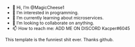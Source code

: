 - 👋 Hi, I’m @MagicCheese1
- 👀 I’m interested in programming.
- 🌱 I’m currently learning about microservices.
- 💞️ I’m looking to collaborate on anything.
- 📫 How to reach me: ADD ME ON DISCORD Kacper#6045

This template is the funniest shit ever. Thanks github.
<!---
MagicCheese1/MagicCheese1 is a ✨ special ✨ repository because its `README.md` (this file) appears on your GitHub profile.
You can click the Preview link to take a look at your changes.
--->
